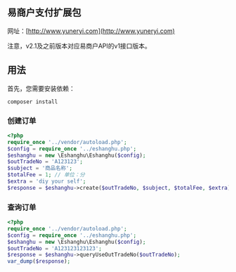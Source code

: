 ## 易商户支付扩展包

网址：[http://www.yuneryi.com](http://www.yuneryi.com)

注意，v2.1及之前版本对应易商户API的v1接口版本。

## 用法

首先，您需要安装依赖：

```
composer install
```

### 创建订单


```php
<?php
require_once '../vendor/autoload.php';
$config = require_once '../eshanghu.php';
$eshanghu = new \Eshanghu\Eshanghu($config);
$outTradeNo = 'A123123';
$subject = '商品名称';
$totalFee = 1; // 单位：分
$extra = 'diy your self';
$response = $eshanghu->create($outTradeNo, $subject, $totalFee, $extra);
```

### 查询订单

```php
<?php
require_once '../vendor/autoload.php';
$config = require_once '../eshanghu.php';
$eshanghu = new \Eshanghu\Eshanghu($config);
$outTradeNo = 'A123123123123';
$response = $eshanghu->queryUseOutTradeNo($outTradeNo);
var_dump($response);
```
